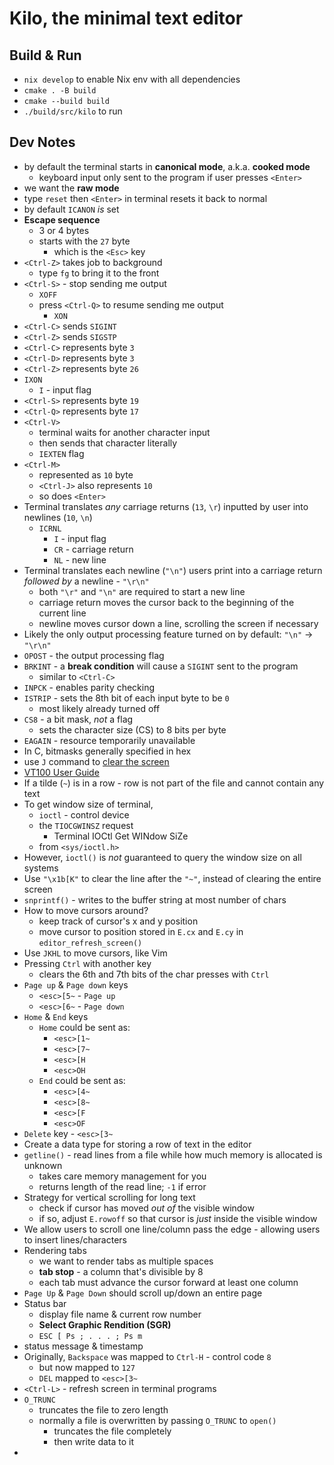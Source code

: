 # Kilo, the minimal text editor

## Build & Run

- `nix develop` to enable Nix env with all dependencies
- `cmake . -B build`
- `cmake --build build`
- `./build/src/kilo` to run

## Dev Notes

- by default the terminal starts in **canonical mode**, a.k.a. **cooked mode**
  - keyboard input only sent to the program if user presses `<Enter>`
- we want the **raw mode**
- type `reset` then `<Enter>` in terminal resets it back to normal
- by default `ICANON` _is_ set
- **Escape sequence**
  - 3 or 4 bytes
  - starts with the `27` byte
    - which is the `<Esc>` key
- `<Ctrl-Z>` takes job to background
  - type `fg` to bring it to the front
- `<Ctrl-S>` - stop sending me output
  - `XOFF`
  - press `<Ctrl-Q>` to resume sending me output
    - `XON`
- `<Ctrl-C>` sends `SIGINT`
- `<Ctrl-Z>` sends `SIGSTP`
- `<Ctrl-C>` represents byte `3`
- `<Ctrl-D>` represents byte `3`
- `<Ctrl-Z>` represents byte `26`
- `IXON`
  - `I` - input flag
- `<Ctrl-S>` represents byte `19`
- `<Ctrl-Q>` represents byte `17`
- `<Ctrl-V>`
  - terminal waits for another character input
  - then sends that character literally
  - `IEXTEN` flag
- `<Ctrl-M>`
  - represented as `10` byte
  - `<Ctrl-J>` also represents `10`
  - so does `<Enter>`
- Terminal translates _any_ carriage returns (`13`, `\r`) inputted by user into newlines (`10`, `\n`)
  - `ICRNL`
    - `I` - input flag
    - `CR` - carriage return
    - `NL` - new line
- Terminal translates each newline (`"\n"`) users print into a carriage return _followed by_ a newline - `"\r\n"`
  - both `"\r"` and `"\n"` are required to start a new line
  - carriage return moves the cursor back to the beginning of the current line
  - newline moves cursor down a line, scrolling the screen if necessary
- Likely the only output processing feature turned on by default: `"\n"` -> `"\r\n"`
- `OPOST` - the output processing flag
- `BRKINT` - a **break condition** will cause a `SIGINT` sent to the program
  - similar to `<Ctrl-C>`
- `INPCK` - enables parity checking
- `ISTRIP` - sets the 8th bit of each input byte to be `0`
  - most likely already turned off
- `CS8` - a bit mask, _not_ a flag
  - sets the character size (CS) to 8 bits per byte
- `EAGAIN` - resource temporarily unavailable
- In C, bitmasks generally specified in hex
- use `J` command to [clear the screen](https://vt100.net/docs/vt100-ug/chapter3.html#ED)
- [VT100 User Guide](https://vt100.net/docs/vt100-ug/chapter3.html)
- If a tilde (`~`) is in a row - row is not part of the file and cannot contain any text
- To get window size of terminal,
  - `ioctl` - control device
  - the `TIOCGWINSZ` request
    - Terminal IOCtl Get WINdow SiZe
  - from `<sys/ioctl.h>`
- However, `ioctl()` is _not_ guaranteed to query the window size on all systems
- Use `"\x1b[K"` to clear the line after the `"~"`, instead of clearing the entire screen
- `snprintf()` - writes to the buffer string at most number of chars
- How to move cursors around?
  - keep track of cursor's x and y position
  - move cursor to position stored in `E.cx` and `E.cy` in `editor_refresh_screen()`
- Use `JKHL` to move cursors, like Vim
- Pressing `Ctrl` with another key
  - clears the 6th and 7th bits of the char presses with `Ctrl`
- `Page up` & `Page down` keys
  - `<esc>[5~` - `Page up`
  - `<esc>[6~` - `Page down`
- `Home` & `End` keys
  - `Home` could be sent as:
    - `<esc>[1~`
    - `<esc>[7~`
    - `<esc>[H`
    - `<esc>OH`
  - `End` could be sent as:
    - `<esc>[4~`
    - `<esc>[8~`
    - `<esc>[F`
    - `<esc>OF`
- `Delete` key - `<esc>[3~`
- Create a data type for storing a row of text in the editor
- `getline()` - read lines from a file while how much memory is allocated is unknown
  - takes care memory management for you
  - returns length of the read line; `-1` if error
- Strategy for vertical scrolling for long text
  - check if cursor has moved _out of_ the visible window
  - if so, adjust `E.rowoff` so that cursor is _just_ inside the visible window
- We allow users to scroll one line/column pass the edge - allowing users to insert lines/characters
- Rendering tabs
  - we want to render tabs as multiple spaces
  - **tab stop** - a column that's divisible by 8
  - each tab must advance the cursor forward at least one column
- `Page Up` & `Page Down` should scroll up/down an entire page
- Status bar
  - display file name & current row number
  - **Select Graphic Rendition (SGR)**
  - `ESC [ Ps ; . . . ; Ps m`
- status message & timestamp
- Originally, `Backspace` was mapped to `Ctrl-H` - control code `8`
  - but now mapped to `127`
  - `DEL` mapped to `<esc>[3~`
- `<Ctrl-L>` - refresh screen in terminal programs
- `O_TRUNC`
  - truncates the file to zero length
  - normally a file is overwritten by passing `O_TRUNC` to `open()`
    - truncates the file completely
    - then write data to it
-
